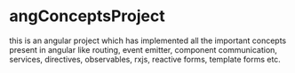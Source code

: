 # angConceptsProject
this is an angular project which has implemented all the important concepts present in angular like routing, event emitter, component communication, services, directives, observables, rxjs, reactive forms, template forms etc.
